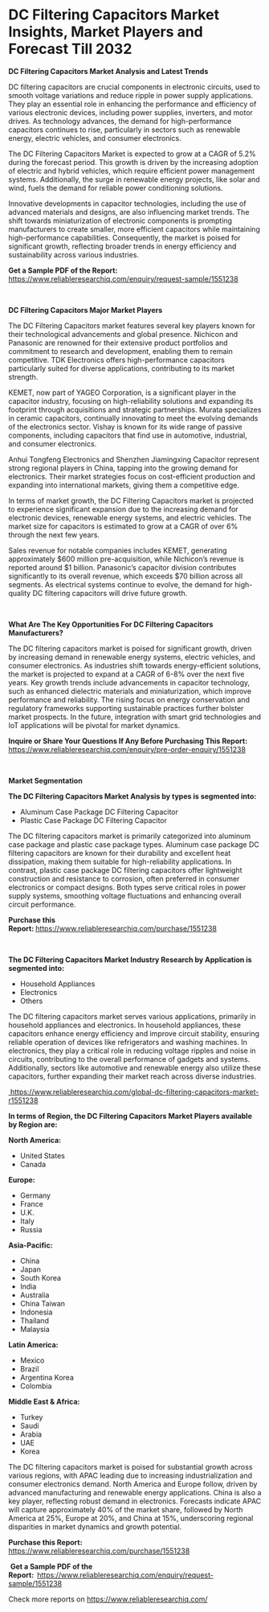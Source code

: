 <p><h1>DC Filtering Capacitors Market Insights, Market Players and Forecast Till 2032</h1></p><p><strong>DC Filtering Capacitors Market Analysis and Latest Trends</strong></p>
<p><p>DC filtering capacitors are crucial components in electronic circuits, used to smooth voltage variations and reduce ripple in power supply applications. They play an essential role in enhancing the performance and efficiency of various electronic devices, including power supplies, inverters, and motor drives. As technology advances, the demand for high-performance capacitors continues to rise, particularly in sectors such as renewable energy, electric vehicles, and consumer electronics.</p><p>The DC Filtering Capacitors Market is expected to grow at a CAGR of 5.2% during the forecast period. This growth is driven by the increasing adoption of electric and hybrid vehicles, which require efficient power management systems. Additionally, the surge in renewable energy projects, like solar and wind, fuels the demand for reliable power conditioning solutions. </p><p>Innovative developments in capacitor technologies, including the use of advanced materials and designs, are also influencing market trends. The shift towards miniaturization of electronic components is prompting manufacturers to create smaller, more efficient capacitors while maintaining high-performance capabilities. Consequently, the market is poised for significant growth, reflecting broader trends in energy efficiency and sustainability across various industries.</p></p>
<p><strong>Get a Sample PDF of the Report:&nbsp;</strong> <a href="https://www.reliableresearchiq.com/enquiry/request-sample/1551238?utm_campaign=1834&utm_medium=2&utm_source=Github&utm_content=ia&utm_term=12022025&utm_id=dc-filtering-capacitors">https://www.reliableresearchiq.com/enquiry/request-sample/1551238</a></p>
<p>&nbsp;</p>
<p><strong>DC Filtering Capacitors Major Market Players</strong></p>
<p><p>The DC Filtering Capacitors market features several key players known for their technological advancements and global presence. Nichicon and Panasonic are renowned for their extensive product portfolios and commitment to research and development, enabling them to remain competitive. TDK Electronics offers high-performance capacitors particularly suited for diverse applications, contributing to its market strength.</p><p>KEMET, now part of YAGEO Corporation, is a significant player in the capacitor industry, focusing on high-reliability solutions and expanding its footprint through acquisitions and strategic partnerships. Murata specializes in ceramic capacitors, continually innovating to meet the evolving demands of the electronics sector. Vishay is known for its wide range of passive components, including capacitors that find use in automotive, industrial, and consumer electronics.</p><p>Anhui Tongfeng Electronics and Shenzhen Jiamingxing Capacitor represent strong regional players in China, tapping into the growing demand for electronics. Their market strategies focus on cost-efficient production and expanding into international markets, giving them a competitive edge.</p><p>In terms of market growth, the DC Filtering Capacitors market is projected to experience significant expansion due to the increasing demand for electronic devices, renewable energy systems, and electric vehicles. The market size for capacitors is estimated to grow at a CAGR of over 6% through the next few years.</p><p>Sales revenue for notable companies includes KEMET, generating approximately $600 million pre-acquisition, while Nichicon’s revenue is reported around $1 billion. Panasonic’s capacitor division contributes significantly to its overall revenue, which exceeds $70 billion across all segments. As electrical systems continue to evolve, the demand for high-quality DC filtering capacitors will drive future growth.</p></p>
<p>&nbsp;</p>
<p><strong>What Are The Key Opportunities For DC Filtering Capacitors Manufacturers?</strong></p>
<p><p>The DC filtering capacitors market is poised for significant growth, driven by increasing demand in renewable energy systems, electric vehicles, and consumer electronics. As industries shift towards energy-efficient solutions, the market is projected to expand at a CAGR of 6-8% over the next five years. Key growth trends include advancements in capacitor technology, such as enhanced dielectric materials and miniaturization, which improve performance and reliability. The rising focus on energy conservation and regulatory frameworks supporting sustainable practices further bolster market prospects. In the future, integration with smart grid technologies and IoT applications will be pivotal for market dynamics.</p></p>
<p><strong>Inquire or Share Your Questions If Any Before Purchasing This Report:</strong> <a href="https://www.reliableresearchiq.com/enquiry/pre-order-enquiry/1551238?utm_campaign=1834&utm_medium=2&utm_source=Github&utm_content=ia&utm_term=12022025&utm_id=dc-filtering-capacitors">https://www.reliableresearchiq.com/enquiry/pre-order-enquiry/1551238</a></p>
<p>&nbsp;</p>
<p><strong>Market Segmentation</strong></p>
<p><strong>The DC Filtering Capacitors Market Analysis by types is segmented into:</strong></p>
<p><ul><li>Aluminum Case Package DC Filtering Capacitor</li><li>Plastic Case Package DC Filtering Capacitor</li></ul></p>
<p><p>The DC filtering capacitors market is primarily categorized into aluminum case package and plastic case package types. Aluminum case package DC filtering capacitors are known for their durability and excellent heat dissipation, making them suitable for high-reliability applications. In contrast, plastic case package DC filtering capacitors offer lightweight construction and resistance to corrosion, often preferred in consumer electronics or compact designs. Both types serve critical roles in power supply systems, smoothing voltage fluctuations and enhancing overall circuit performance.</p></p>
<p><strong>Purchase this Report:&nbsp;</strong><a href="https://www.reliableresearchiq.com/purchase/1551238?utm_campaign=1834&utm_medium=2&utm_source=Github&utm_content=ia&utm_term=12022025&utm_id=dc-filtering-capacitors">https://www.reliableresearchiq.com/purchase/1551238</a></p>
<p>&nbsp;</p>
<p><strong>The DC Filtering Capacitors Market Industry Research by Application is segmented into:</strong></p>
<p><ul><li>Household Appliances</li><li>Electronics</li><li>Others</li></ul></p>
<p><p>The DC filtering capacitors market serves various applications, primarily in household appliances and electronics. In household appliances, these capacitors enhance energy efficiency and improve circuit stability, ensuring reliable operation of devices like refrigerators and washing machines. In electronics, they play a critical role in reducing voltage ripples and noise in circuits, contributing to the overall performance of gadgets and systems. Additionally, sectors like automotive and renewable energy also utilize these capacitors, further expanding their market reach across diverse industries.</p></p>
<p><a href="https://www.reliableresearchiq.com/global-dc-filtering-capacitors-market-r1551238?utm_campaign=1834&utm_medium=2&utm_source=Github&utm_content=ia&utm_term=12022025&utm_id=dc-filtering-capacitors">&nbsp;https://www.reliableresearchiq.com/global-dc-filtering-capacitors-market-r1551238</a></p>
<p><strong>In terms of Region, the DC Filtering Capacitors Market Players available by Region are:</strong></p>
<p>
    <p> <strong> North America: </strong>
        <ul>
            <li>United States</li>
            <li>Canada</li>
        </ul>
        </p> 
    <p> <strong> Europe: </strong>
        <ul>
            <li>Germany</li>
            <li>France</li>
            <li>U.K.</li>
            <li>Italy</li>
            <li>Russia</li>
        </ul>
        </p> 
    <p> <strong> Asia-Pacific: </strong>
        <ul>
            <li>China</li>
            <li>Japan</li>
            <li>South Korea</li>
            <li>India</li>
            <li>Australia</li>
            <li>China Taiwan</li>
            <li>Indonesia</li>
            <li>Thailand</li>
            <li>Malaysia</li>
        </ul>
        </p> 
    <p> <strong> Latin America: </strong>
        <ul>
            <li>Mexico</li>
            <li>Brazil</li>
            <li>Argentina Korea</li>
            <li>Colombia</li>
        </ul>
        </p> 
    <p> <strong> Middle East & Africa: </strong>
        <ul>
            <li>Turkey</li>
            <li>Saudi</li>
            <li>Arabia</li>
            <li>UAE</li>
            <li>Korea</li>
        </ul>
    </p>
    </p>
<p><p>The DC filtering capacitors market is poised for substantial growth across various regions, with APAC leading due to increasing industrialization and consumer electronics demand. North America and Europe follow, driven by advanced manufacturing and renewable energy applications. China is also a key player, reflecting robust demand in electronics. Forecasts indicate APAC will capture approximately 40% of the market share, followed by North America at 25%, Europe at 20%, and China at 15%, underscoring regional disparities in market dynamics and growth potential.</p></p>
<p><strong>Purchase this Report: </strong><a href="https://www.reliableresearchiq.com/purchase/1551238?utm_campaign=1834&utm_medium=2&utm_source=Github&utm_content=ia&utm_term=12022025&utm_id=dc-filtering-capacitors">https://www.reliableresearchiq.com/purchase/1551238</a></p>
<p>&nbsp;<strong>Get a Sample PDF of the Report:&nbsp;&nbsp;</strong><a href="https://www.reliableresearchiq.com/enquiry/request-sample/1551238?utm_campaign=1834&utm_medium=2&utm_source=Github&utm_content=ia&utm_term=12022025&utm_id=dc-filtering-capacitors">https://www.reliableresearchiq.com/enquiry/request-sample/1551238</a></p>
<p><strong></strong></p>
<p>Check more reports on <a href="https://www.reliableresearchiq.com/?utm_campaign=1834&utm_medium=2&utm_source=Github&utm_content=ia&utm_term=12022025&utm_id=dc-filtering-capacitors">https://www.reliableresearchiq.com/</a></p>